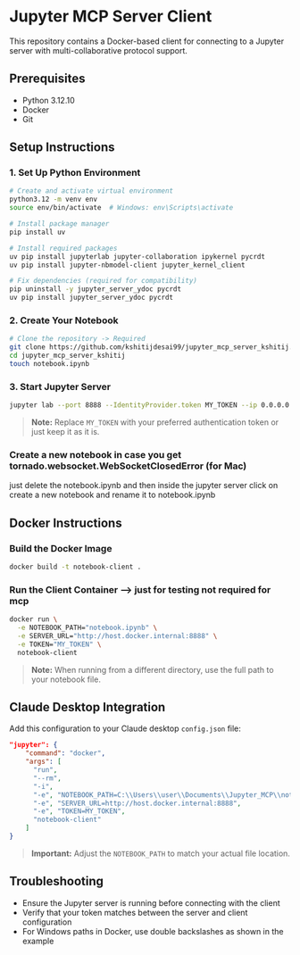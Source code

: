 # Jupyter MCP Server Client

This repository contains a Docker-based client for connecting to a Jupyter server with multi-collaborative protocol support.

## Prerequisites

- Python 3.12.10
- Docker
- Git

## Setup Instructions

### 1. Set Up Python Environment

```bash
# Create and activate virtual environment
python3.12 -m venv env
source env/bin/activate  # Windows: env\Scripts\activate

# Install package manager
pip install uv

# Install required packages
uv pip install jupyterlab jupyter-collaboration ipykernel pycrdt
uv pip install jupyter-nbmodel-client jupyter_kernel_client

# Fix dependencies (required for compatibility)
pip uninstall -y jupyter_server_ydoc pycrdt
uv pip install jupyter_server_ydoc pycrdt
```

### 2. Create Your Notebook

```bash
# Clone the repository -> Required
git clone https://github.com/kshitijdesai99/jupyter_mcp_server_kshitij.git
cd jupyter_mcp_server_kshitij
touch notebook.ipynb
```

### 3. Start Jupyter Server

```bash
jupyter lab --port 8888 --IdentityProvider.token MY_TOKEN --ip 0.0.0.0
```

> **Note:** Replace `MY_TOKEN` with your preferred authentication token or just keep it as it is.

### Create a new notebook in case you get tornado.websocket.WebSocketClosedError (for Mac)
just delete the notebook.ipynb and then inside the jupyter server 
click on create a new notebook and rename it to notebook.ipynb

## Docker Instructions

### Build the Docker Image

```bash
docker build -t notebook-client .
```

### Run the Client Container --> just for testing not required for mcp

```bash
docker run \
  -e NOTEBOOK_PATH="notebook.ipynb" \
  -e SERVER_URL="http://host.docker.internal:8888" \
  -e TOKEN="MY_TOKEN" \
  notebook-client
```

> **Note:** When running from a different directory, use the full path to your notebook file.

## Claude Desktop Integration

Add this configuration to your Claude desktop `config.json` file:

```json
"jupyter": {
    "command": "docker",
    "args": [
      "run",
      "--rm",
      "-i",
      "-e", "NOTEBOOK_PATH=C:\\Users\\user\\Documents\\Jupyter_MCP\\notebook.ipynb",
      "-e", "SERVER_URL=http://host.docker.internal:8888",
      "-e", "TOKEN=MY_TOKEN",
      "notebook-client"
    ]
}
```

> **Important:** Adjust the `NOTEBOOK_PATH` to match your actual file location.

## Troubleshooting

- Ensure the Jupyter server is running before connecting with the client
- Verify that your token matches between the server and client configuration
- For Windows paths in Docker, use double backslashes as shown in the example
